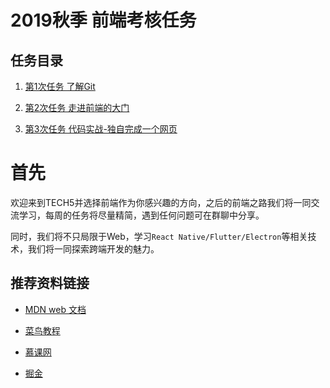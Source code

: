 # 2019秋季 前端考核任务

## 任务目录

1. [第1次任务 了解Git](./task_01/README.md)

2. [第2次任务 走进前端的大门](./task_02/README.md)

3. [第3次任务 代码实战-独自完成一个网页](./task_03/README.md)

# 首先

欢迎来到TECH5并选择前端作为你感兴趣的方向，之后的前端之路我们将一同交流学习，每周的任务将尽量精简，遇到任何问题可在群聊中分享。

同时，我们将不只局限于Web，学习`React Native/Flutter/Electron`等相关技术，我们将一同探索跨端开发的魅力。

## 推荐资料链接

+ [MDN web 文档](https://developer.mozilla.org/zh-CN/)

+ [菜鸟教程](https://www.runoob.com/)

+ [慕课网](https://www.imooc.com/)

+ [掘金](https://juejin.im/)
